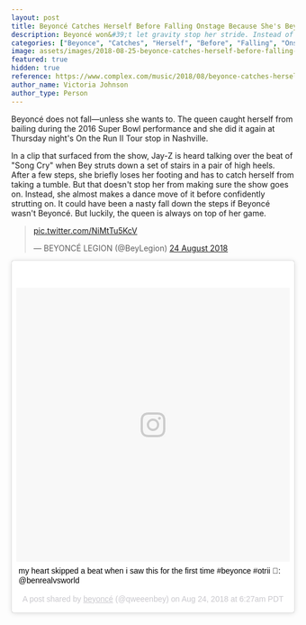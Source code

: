 ```yaml
---
layout: post
title: Beyoncé Catches Herself Before Falling Onstage Because She's Beyoncé | Complex
description: Beyoncé won&#39;t let gravity stop her stride. Instead of falling down a flight of steps during the On the Run II Tour stop in Nashville, Queen Bey caught herself and continued on with the show.
categories: ["Beyonce", "Catches", "Herself", "Before", "Falling", "Onstage"]
image: assets/images/2018-08-25-beyonce-catches-herself-before-falling-onstage.jpg
featured: true
hidden: true
reference: https://www.complex.com/music/2018/08/beyonce-catches-herself-before-falling-onstage
author_name: Victoria Johnson
author_type: Person
---
```

Beyoncé does not fall—unless she wants to. The queen caught herself from bailing during the 2016 Super Bowl performance and she did it again at Thursday night's On the Run II Tour stop in Nashville.

In a clip that surfaced from the show, Jay-Z is heard talking over the beat of "Song Cry" when Bey struts down a set of stairs in a pair of high heels. After a few steps, she briefly loses her footing and has to catch herself from taking a tumble. But that doesn't stop her from making sure the show goes on. Instead, she almost makes a dance move of it before confidently strutting on. It could have been a nasty fall down the steps if Beyoncé wasn't Beyoncé. But luckily, the queen is always on top of her game.

<blockquote class="twitter-tweet" data-lang="en-gb"><p lang="und" dir="ltr"><a href="https://t.co/NiMtTu5KcV">pic.twitter.com/NiMtTu5KcV</a></p>&mdash; BEYONCÉ LEGION (@BeyLegion) <a href="https://twitter.com/BeyLegion/status/1032997426649391104?ref_src=twsrc%5Etfw">24 August 2018</a></blockquote>
<script async src="https://platform.twitter.com/widgets.js" charset="utf-8"></script>

<blockquote class="instagram-media" data-instgrm-captioned data-instgrm-permalink="https://www.instagram.com/p/Bm3P5b-H0mr/?utm_source=ig_embed" data-instgrm-version="9" style=" background:#FFF; border:0; border-radius:3px; box-shadow:0 0 1px 0 rgba(0,0,0,0.5),0 1px 10px 0 rgba(0,0,0,0.15); margin: 1px; max-width:540px; min-width:326px; padding:0; width:99.375%; width:-webkit-calc(100% - 2px); width:calc(100% - 2px);"><div style="padding:8px;"> <div style=" background:#F8F8F8; line-height:0; margin-top:40px; padding:50.0% 0; text-align:center; width:100%;"> <div style=" background:url(data:image/png;base64,iVBORw0KGgoAAAANSUhEUgAAACwAAAAsCAMAAAApWqozAAAABGdBTUEAALGPC/xhBQAAAAFzUkdCAK7OHOkAAAAMUExURczMzPf399fX1+bm5mzY9AMAAADiSURBVDjLvZXbEsMgCES5/P8/t9FuRVCRmU73JWlzosgSIIZURCjo/ad+EQJJB4Hv8BFt+IDpQoCx1wjOSBFhh2XssxEIYn3ulI/6MNReE07UIWJEv8UEOWDS88LY97kqyTliJKKtuYBbruAyVh5wOHiXmpi5we58Ek028czwyuQdLKPG1Bkb4NnM+VeAnfHqn1k4+GPT6uGQcvu2h2OVuIf/gWUFyy8OWEpdyZSa3aVCqpVoVvzZZ2VTnn2wU8qzVjDDetO90GSy9mVLqtgYSy231MxrY6I2gGqjrTY0L8fxCxfCBbhWrsYYAAAAAElFTkSuQmCC); display:block; height:44px; margin:0 auto -44px; position:relative; top:-22px; width:44px;"></div></div> <p style=" margin:8px 0 0 0; padding:0 4px;"> <a href="https://www.instagram.com/p/Bm3P5b-H0mr/?utm_source=ig_embed" style=" color:#000; font-family:Arial,sans-serif; font-size:14px; font-style:normal; font-weight:normal; line-height:17px; text-decoration:none; word-wrap:break-word;" target="_blank">my heart skipped a beat when i saw this for the first time #beyonce #otrii 🎥: @benrealvsworld</a></p> <p style=" color:#c9c8cd; font-family:Arial,sans-serif; font-size:14px; line-height:17px; margin-bottom:0; margin-top:8px; overflow:hidden; padding:8px 0 7px; text-align:center; text-overflow:ellipsis; white-space:nowrap;">A post shared by <a href="https://www.instagram.com/qweeenbey/?utm_source=ig_embed" style=" color:#c9c8cd; font-family:Arial,sans-serif; font-size:14px; font-style:normal; font-weight:normal; line-height:17px;" target="_blank"> beyoncé</a> (@qweeenbey) on <time style=" font-family:Arial,sans-serif; font-size:14px; line-height:17px;" datetime="2018-08-24T13:27:00+00:00">Aug 24, 2018 at 6:27am PDT</time></p></div></blockquote> <script async defer src="//www.instagram.com/embed.js"></script>
